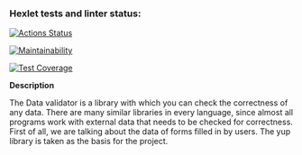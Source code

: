 ### Hexlet tests and linter status:
[![Actions Status](https://github.com/Konstantin-GIT/java-project-78/workflows/hexlet-check/badge.svg)](https://github.com/Konstantin-GIT/java-project-78/actions)

[![Maintainability](https://api.codeclimate.com/v1/badges/b773ca9f61963cf0aa13/maintainability)](https://codeclimate.com/github/Konstantin-GIT/java-project-78/maintainability)

[![Test Coverage](https://api.codeclimate.com/v1/badges/b773ca9f61963cf0aa13/test_coverage)](https://codeclimate.com/github/Konstantin-GIT/java-project-78/test_coverage)

**Description**

The Data validator is a library with which you can check the correctness of any data. There are many similar libraries in every language, since almost all programs work with external data that needs to be checked for correctness. First of all, we are talking about the data of forms filled in by users. The yup library is taken as the basis for the project.